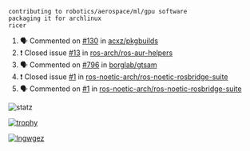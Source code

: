 ```
contributing to robotics/aerospace/ml/gpu software
packaging it for archlinux
ricer
```

<!--START_SECTION:activity-->
1. 🗣 Commented on [#130](https://github.com/acxz/pkgbuilds/issues/130) in [acxz/pkgbuilds](https://github.com/acxz/pkgbuilds)
2. ❗️ Closed issue [#13](https://github.com/ros-arch/ros-aur-helpers/issues/13) in [ros-arch/ros-aur-helpers](https://github.com/ros-arch/ros-aur-helpers)
3. 🗣 Commented on [#796](https://github.com/borglab/gtsam/issues/796) in [borglab/gtsam](https://github.com/borglab/gtsam)
4. ❗️ Closed issue [#1](https://github.com/ros-noetic-arch/ros-noetic-rosbridge-suite/issues/1) in [ros-noetic-arch/ros-noetic-rosbridge-suite](https://github.com/ros-noetic-arch/ros-noetic-rosbridge-suite)
5. 🗣 Commented on [#1](https://github.com/ros-noetic-arch/ros-noetic-rosbridge-suite/issues/1) in [ros-noetic-arch/ros-noetic-rosbridge-suite](https://github.com/ros-noetic-arch/ros-noetic-rosbridge-suite)
<!--END_SECTION:activity-->


![statz](https://github-readme-stats.vercel.app/api?username=acxz&include_all_commits=true&show_icons=true)

[![trophy](https://github-profile-trophy.vercel.app/?username=acxz)](https://github.com/ryo-ma/github-profile-trophy)

[![lngwgez](https://github-readme-stats.vercel.app/api/top-langs/?username=acxz&layout=compact)](https://github.com/acxz/github-readme-stats)


<!--
**acxz/acxz** is a ✨ _special_ ✨ repository because its `README.md` (this file) appears on your GitHub profile.

Here are some ideas to get you started:

- 🔭 I’m currently working on ...
- 🌱 I’m currently learning ...
- 👯 I’m looking to collaborate on ...
- 🤔 I’m looking for help with ...
- 💬 Ask me about ...
- 📫 How to reach me: ...
- 😄 Pronouns: ...
- ⚡ Fun fact: ...
-->
